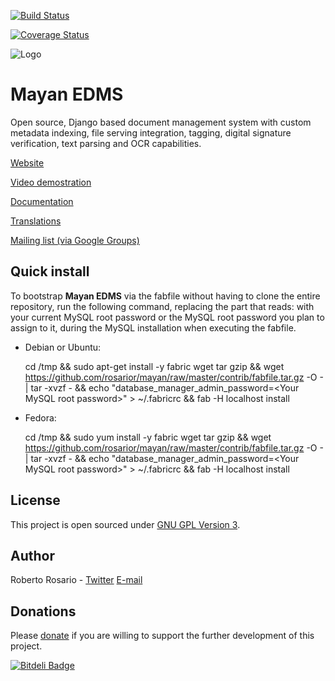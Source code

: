 [![Build Status](https://travis-ci.org/mayan-edms/mayan-edms.svg?branch=master)](https://travis-ci.org/mayan-edms/mayan-edms)

[![Coverage Status](https://img.shields.io/coveralls/mayan-edms/mayan-edms.svg)](https://coveralls.io/r/mayan-edms/mayan-edms)

![Logo](https://github.com/rosarior/mayan/raw/master/docs/_static/mayan_logo_landscape_black.jpg)

Mayan EDMS
==========

Open source, Django based document management system with custom metadata
indexing, file serving integration, tagging, digital signature verification,
text parsing and OCR capabilities.

[Website](http://www.mayan-edms.com)

[Video demostration](http://bit.ly/pADNXv)

[Documentation](http://readthedocs.org/docs/mayan/en/latest/)

[Translations](https://www.transifex.net/projects/p/mayan-edms/)

[Mailing list (via Google Groups)](http://groups.google.com/group/mayan-edms)


Quick install
-------------
To bootstrap **Mayan EDMS** via the fabfile without having to clone the
entire repository, run the following command, replacing the part that
reads: <Your MySQL root password> with your current MySQL root password
or the MySQL root password you plan to assign to it, during the MySQL
installation when executing the fabfile.

- Debian or Ubuntu:

    cd /tmp && sudo apt-get install -y fabric wget tar gzip && wget https://github.com/rosarior/mayan/raw/master/contrib/fabfile.tar.gz -O - | tar -xvzf - && echo "database_manager_admin_password=&lt;Your MySQL root password&gt;" > ~/.fabricrc && fab -H localhost install

- Fedora:

    cd /tmp && sudo yum install -y fabric wget tar gzip && wget https://github.com/rosarior/mayan/raw/master/contrib/fabfile.tar.gz -O - | tar -xvzf - && echo "database_manager_admin_password=&lt;Your MySQL root password&gt;" > ~/.fabricrc && fab -H localhost install


License
-------
This project is open sourced under [GNU GPL Version 3](http://www.gnu.org/licenses/gpl-3.0.html).


Author
------
Roberto Rosario - [Twitter](http://twitter.com/#siloraptor) [E-mail](mailto://roberto.rosario@mayan-edms.com)


Donations
---------
Please [donate](https://www.paypal.com/cgi-bin/webscr?cmd=_s-xclick&hosted_button_id=W6LMMZHTNUJ6L) if you are willing to support the further development of this project.



[![Bitdeli Badge](https://d2weczhvl823v0.cloudfront.net/rosarior/mayan/trend.png)](https://bitdeli.com/free "Bitdeli Badge")

